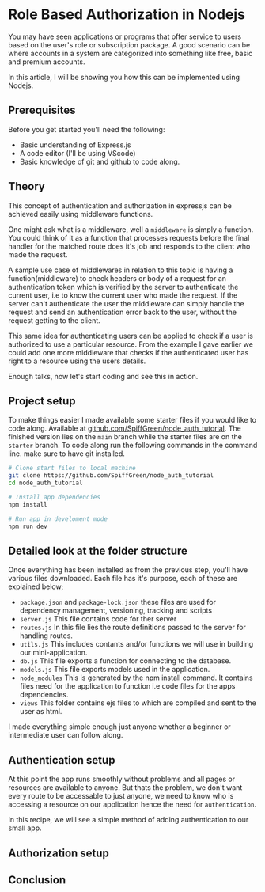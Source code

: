# Role Based Authorization in Nodejs

You may have seen applications or programs that offer service to users based on the user's role or subscription package. A good scenario can be where accounts in a system are categorized into something like free, basic and premium accounts.

In this article, I will be showing you how this can be implemented using Nodejs.


## Prerequisites
Before you get started you'll need the following:

* Basic understanding of Express.js
* A code editor (I'll be using VScode)
* Basic knowledge of git and github to code along.

## Theory
This concept of authentication and authorization in expressjs can be achieved easily using middleware functions.

One might ask what is a middleware, well a `middleware` is simply a function. You could think of it as a function that processes requests before the final handler for the matched route does it's job and responds to the client who made the request.

A sample use case of middlewares in relation to this topic is having a function(middleware) to check headers or body of a request for an authentication token which is verified by the server to authenticate the current user, i.e to know the current user who made the request. If the server can't authenticate the user the middleware can simply handle the request and send an authentication error back to the user, without the request getting to the client.

This same idea for authenticating users can be applied to check if a user is authorized to use a particular resource. From the example I gave earlier we could add one more middleware that checks if the authenticated user has right to a resource using the users details.

Enough talks, now let's start coding and see this in action.

## Project setup
To make things easier I made available some starter files if you would like to code along. Available at [github.com/SpiffGreen/node_auth_tutorial](github.com/SpiffGreen/node_auth_tutorial). The finished version lies on the `main` branch while the starter files are on the `starter` branch. To code along run the following commands in the command line. make sure to have git installed.

```sh
# Clone start files to local machine
git clone https://github.com/SpiffGreen/node_auth_tutorial
cd node_auth_tutorial

# Install app dependencies
npm install

# Run app in develoment mode
npm run dev
```

## Detailed look at the folder structure
Once everything has been installed as from the previous step, you'll have various files downloaded. Each file has it's purpose, each of these are explained below;
* `package.json` and `package-lock.json` these files are used for dependency management, versioning, tracking and scripts
* `server.js` This file contains code for ther server
* `routes.js` In this file lies the route definitions passed to the server for handling routes.
* `utils.js` This includes contants and/or functions we will use in building our mini-application.
* `db.js` This file exports a function for connecting to the database.
* `models.js` This file exports models used in the application.
* `node_modules` This is generated by the npm install command. It contains files need for the application to function i.e code files for the apps dependencies.
* `views` This folder contains ejs files to which are compiled and sent to the user as html.

I made everything simple enough just anyone whether a beginner or intermediate user can follow along.

## Authentication setup
At this point the app runs smoothly without problems and all pages or resources are available to anyone. But thats the problem, we don't want every route to be accessable to just anyone, we need to know who is accessing a resource on our application hence the need for `authentication`.

In this recipe, we will see a simple method of adding authentication to our small app.

## Authorization setup

## Conclusion